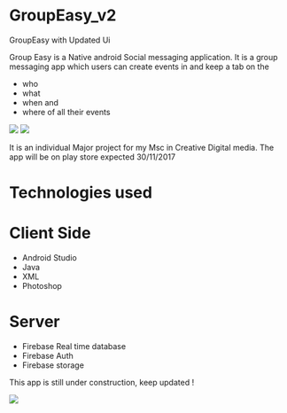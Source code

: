 # GroupEasy_v2
GroupEasy with Updated Ui

Group Easy is a Native android Social messaging application.
It is a group messaging app which users can create events in and keep a tab on the 
- who
- what
- when
and 
- where of all their events 

![](https://user-images.githubusercontent.com/25711956/30968212-77dbfe4c-a456-11e7-9981-5e15483ecb2f.jpg)
![](https://user-images.githubusercontent.com/25711956/30968227-82ac8738-a456-11e7-97f3-8d21aebee331.jpg)

It is an individual Major project for my Msc in Creative Digital media.
The app will be on play store expected 30/11/2017

# Technologies used
# Client Side
- Android Studio
- Java
- XML
- Photoshop

# Server
- Firebase Real time database
- Firebase Auth
- Firebase storage

This app is still under construction, keep updated !


![](https://user-images.githubusercontent.com/25711956/30968387-0cc6b4de-a457-11e7-9a33-502f62cb7664.gif)
